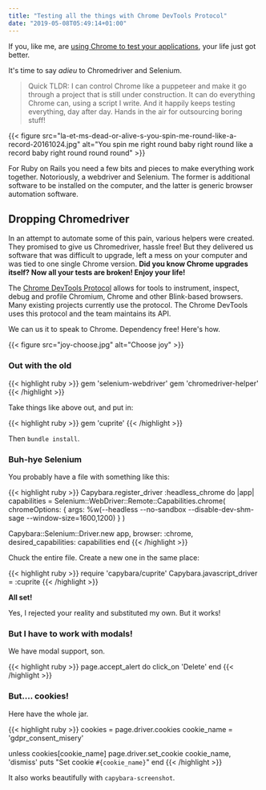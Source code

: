 ```yaml
---
title: "Testing all the things with Chrome DevTools Protocol"
date: "2019-05-08T05:49:14+01:00"
---
```

If you, like me, are [using Chrome to test your applications](https://www.spacebabies.nl/portfolio/testing-javascript-now-with-more-chrome/), your life just got better.
<!--more-->

It's time to say _adieu_ to Chromedriver and Selenium.

> Quick TLDR: I can control Chrome like a puppeteer and make it go through a project that is still under construction. It can do everything Chrome can, using a script I write. And it happily keeps testing everything, day after day. Hands in the air for outsourcing boring stuff!

{{< figure src="la-et-ms-dead-or-alive-s-you-spin-me-round-like-a-record-20161024.jpg" alt="You spin me right round baby right round like a record baby right round round round" >}}

For Ruby on Rails you need a few bits and pieces to make everything work together. Notoriously, a webdriver and Selenium. The former is additional software to be installed on the computer, and the latter is generic browser automation software.

## Dropping Chromedriver

In an attempt to automate some of this pain, various helpers were created. They promised to give us Chromedriver, hassle free! But they delivered us software that was difficult to upgrade, left a mess on your computer and was tied to one single Chrome version. **Did you know Chrome upgrades itself? Now all your tests are broken! Enjoy your life!**

The [Chrome DevTools Protocol](https://chromedevtools.github.io/devtools-protocol/) allows for tools to instrument, inspect, debug and profile Chromium, Chrome and other Blink-based browsers. Many existing projects currently use the protocol. The Chrome DevTools uses this protocol and the team maintains its API.

We can us it to speak to Chrome. Dependency free! Here's how.

{{< figure src="joy-choose.jpg" alt="Choose joy" >}}

### Out with the old

{{< highlight ruby >}}
gem 'selenium-webdriver'
gem 'chromedriver-helper'
{{< /highlight >}}

Take things like above out, and put in:

{{< highlight ruby >}}
gem 'cuprite'
{{< /highlight >}}

Then `bundle install`.

### Buh-hye Selenium

You probably have a file with something like this:

{{< highlight ruby >}}
Capybara.register_driver :headless_chrome do |app|
  capabilities = Selenium::WebDriver::Remote::Capabilities.chrome(
    chromeOptions: { args: %w(--headless --no-sandbox --disable-dev-shm-sage --window-size=1600,1200) }
  )

  Capybara::Selenium::Driver.new app,
    browser: :chrome,
    desired_capabilities: capabilities
end
{{< /highlight >}}

Chuck the entire file. Create a new one in the same place:

{{< highlight ruby >}}
require 'capybara/cuprite'
Capybara.javascript_driver = :cuprite
{{< /highlight >}}

**All set!**

Yes, I rejected your reality and substituted my own. But it works!

### But I have to work with modals!

We have modal support, son.

{{< highlight ruby >}}
page.accept_alert do
  click_on 'Delete'
end
{{< /highlight >}}

### But.... cookies!

Here have the whole jar.

{{< highlight ruby >}}
cookies = page.driver.cookies
cookie_name = 'gdpr_consent_misery'

unless cookies[cookie_name]
  page.driver.set_cookie cookie_name, 'dismiss'
  puts "Set cookie `#{cookie_name}`"
end
{{< /highlight >}}

It also works beautifully with `capybara-screenshot`.
